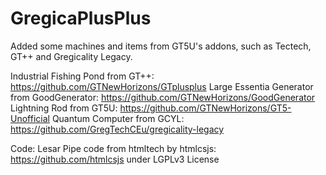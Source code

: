 # GregicaPlusPlus
Added some machines and items from GT5U's addons, such as Tectech, GT++ and Gregicality Legacy.

Industrial Fishing Pond from GT++: https://github.com/GTNewHorizons/GTplusplus
Large Essentia Generator from GoodGenerator: https://github.com/GTNewHorizons/GoodGenerator
Lightning Rod from GT5U: https://github.com/GTNewHorizons/GT5-Unofficial
Quantum Computer from GCYL: https://github.com/GregTechCEu/gregicality-legacy

Code:
Lesar Pipe code from htmltech by htmlcsjs: https://github.com/htmlcsjs
under LGPLv3 License

